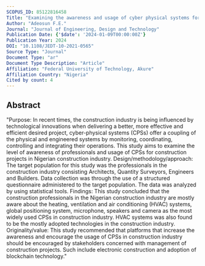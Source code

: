 ```yaml
---
SCOPUS_ID: 85122816458
Title: "Examining the awareness and usage of cyber physical systems for construction projects in Nigeria"
Author: "Adeosun F.E."
Journal: "Journal of Engineering, Design and Technology"
Publication Date: {'$date': '2024-01-09T00:00:00Z'}
Publication Year: 2024
DOI: "10.1108/JEDT-10-2021-0565"
Source Type: "Journal"
Document Type: "ar"
Document Type Description: "Article"
Affiliation: "Federal University of Technology, Akure"
Affiliation Country: "Nigeria"
Cited by count: 4
---
```


## Abstract
"Purpose: In recent times, the construction industry is being influenced by technological innovations when delivering a better, more effective and efficient desired project, cyber-physical systems (CPSs) offer a coupling of the physical and engineered systems by monitoring, coordinating, controlling and integrating their operations. This study aims to examine the level of awareness of professionals and usage of CPSs for construction projects in Nigerian construction industry. Design/methodology/approach: The target population for this study was the professionals in the construction industry consisting Architects, Quantity Surveyors, Engineers and Builders. Data collection was through the use of a structured questionnaire administered to the target population. The data was analyzed by using statistical tools. Findings: This study concluded that the construction professionals in the Nigerian construction industry are mostly aware about the heating, ventilation and air conditioning (HVAC) systems, global positioning system, microphone, speakers and camera as the most widely used CPSs in construction industry. HVAC systems was also found to be the mostly adopted technologies in the construction industry. Originality/value: This study recommended that platforms that increase the awareness and encourage the usage of CPSs in construction industry should be encouraged by stakeholders concerned with management of construction projects. Such include electronic construction and adoption of blockchain technology."
